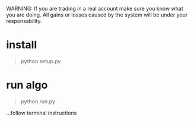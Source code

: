 
WARNING: If you are trading in a real account make sure you know what you are doing. All gains or losses caused by the system will be under your responsability.

# install
> python setup.py

# run algo
> python run.py

...follow terminal instructions
